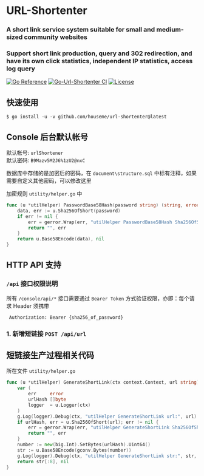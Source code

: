 # URL-Shortenter

### A short link service system suitable for small and medium-sized community websites
### Support short link production, query and 302 redirection, and have its own click statistics, independent IP statistics, access log query

[![Go Reference](https://pkg.go.dev/badge/github.com/houseme/url-shortenter.svg)](https://pkg.go.dev/github.com/houseme/url-shortenter)
[![Go-Url-Shortenter CI](https://github.com/houseme/url-shortenter/actions/workflows/go.yml/badge.svg)](https://github.com/houseme/url-shortenter/actions/workflows/go.yml)
[![License](https://img.shields.io/github/license/houseme/url-shortenter.svg?style=flat)](https://github.com/houseme/url-shortenter)

## 快速使用

```shell
$ go install -u -v github.com/houseme/url-shortenter@latest
```


## Console 后台默认帐号

默认帐号: `urlShortener`  
默认密码: `B9Mazv5M2J6%1zU2@nxC`

数据库中存储的是加密后的密码，在 `document\structure.sql` 中标有注释，如果需要自定义其他密码，可以修改这里

加密规则 `utility/helper.go` 中

```go 
func (u *utilHelper) PasswordBase58Hash(password string) (string, error) {
	data, err := u.Sha256OfShort(password)
	if err != nil {
		err = gerror.Wrap(err, "utilHelper PasswordBase58Hash Sha256OfShort error")
		return "", err
	}
	return u.Base58Encode(data), nil
}
```

## HTTP API 支持

### `/api` 接口权限说明

所有 `/console/api/*` 接口需要通过 `Bearer Token` 方式验证权限，亦即：每个请求 Header 须携带 

```shell
 Authorization: Bearer {sha256_of_password}
```

### 1. 新增短链接 `POST /api/url`


## 短链接生产过程相关代码

所在文件 `utility/helper.go`

```go
func (u *utilHelper) GenerateShortLink(ctx context.Context, url string) (string, error) {
	var (
		err     error
		urlHash []byte
		logger  = u.Logger(ctx)
	)
	g.Log(logger).Debug(ctx, "utilHelper GenerateShortLink url:", url)
	if urlHash, err = u.Sha256OfShort(url); err != nil {
		err = gerror.Wrap(err, "utilHelper GenerateShortLink Sha256OfShort err")
		return "", err
	}
	number := new(big.Int).SetBytes(urlHash).Uint64()
	str := u.Base58Encode(gconv.Bytes(number))
	g.Log(logger).Debug(ctx, "utilHelper GenerateShortLink str:", str, " number:", number)
	return str[:8], nil
}
```
